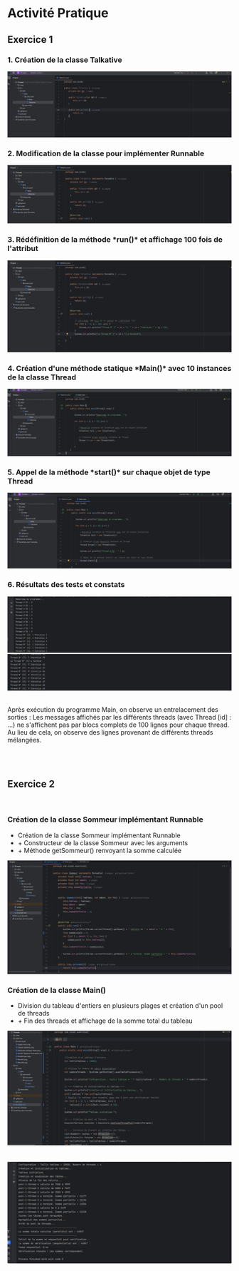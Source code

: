 <h1>Activité Pratique</h1>

<h2>Exercice 1</h2>

<h3>1. Création de la classe Talkative</h3>
<img src="captures/Classe-talkative.png">
<br/>
<h3>2. Modification de la classe pour implémenter Runnable</h3>
<img src="captures/Modif-Talkative-Runnable2.png">
<br/>
<h3>3. Rédéfinition de la méthode *run()* et affichage 100 fois de l'attribut</h3>
<img src="captures/Redefintion.png">
<br/>
<h3>4. Création d'une méthode statique *Main()* avec 10 instances de la classe Thread</h3>
<img src="captures/Methode-statique-Main.png">
<br/>
<h3>5. Appel de la méthode *start()* sur chaque objet de type Thread</h3>
<img src="captures/Appel-start.png">
<br/>
<h3>6. Résultats des tests et constats</h3>
<img src="captures/Result1.png">
<br/>
<img src="captures/Result2.png">
<br/>
<br/>
<p>Après exécution du programme Main, on observe un entrelacement des sorties : Les messages affichés par les différents threads (avec Thread [id] : ...) 
ne s'affichent pas par blocs complets de 100 lignes pour chaque thread. Au lieu de cela, on observe des lignes provenant de différents threads mélangées.</p>
<br/>
<br/>
<h2>Exercice 2</h2>
<br/>
<h3>Création de la classe Sommeur implémentant Runnable</h3>
    <ul>
        <li>Création de la classe Sommeur implémentant Runnable</li>
        <li> + Constructeur de la classe Sommeur avec les arguments</li>
        <li> + Méthode getSommeur() renvoyant la somme calculée</li>
    </ul>
<img src="captures/exercice2/creation-classe-sommeur.png">
<br/>
<h3>Création de la classe Main()</h3>
    <ul>
        <li>Division du tableau d'entiers en plusieurs plages et création d'un pool de threads</li>
        <li> + Fin des threads et affichage de la somme total du tableau</li>
    </ul>
<img src="captures/exercice2/Main.png">
<br/>
<br/>
<br/>
<img src="captures/exercice2/Tests.png">

